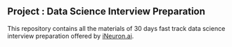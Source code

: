 ## Project : Data Science Interview Preparation

This repository contains all the materials of 30 days fast track data science interview preparation offered by [iNeuron.ai](https://ineuron.ai/).
